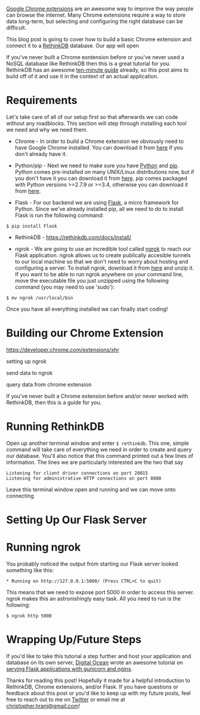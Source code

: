 [Google Chrome extensions](https://developer.chrome.com/extensions) are an awesome way to improve the way people can browse the internet. Many Chrome extensions require a way to store data long-term, but selecting and configuring the right database can be difficult.

This blog post is going to cover how to build a basic Chrome extension and connect it to a [RethinkDB](https://rethinkdb.com/) database. Our app will open 

If you've never built a Chrome exntension before or you've never used a NoSQL database like RethinkDB then this is a great tutorial for you. RethinkDB has an awesome [ten-minute guide](https://www.rethinkdb.com/docs/guide/python/) already, so this post aims to build off of it and use it in the context of an actual application.

# Requirements
Let's take care of all of our setup first so that afterwards we can code without any roadblocks. This section will step through installing each tool we need and why we need them.

* Chrome - In order to build a Chrome extension we obviously need to have Google Chrome installed. You can download it from [here](https://www.google.com/chrome/browser/desktop/) if you don't already have it.

* Python/pip - Next we need to make sure you have [Python](https://www.python.org/) and [pip](https://pip.pypa.io/en/stable/#). Python comes pre-installed on many UNIX/Linux distributions now, but if you don't have it you can download it from [here](https://www.python.org/downloads/). pip comes packaged with Python versions >=2.7.9 or >=3.4, otherwise you can download it from [here](https://pip.pypa.io/en/stable/installing/).

* Flask - For our backend we are using [Flask](http://flask.pocoo.org/), a micro framework for Python. Since we've already installed pip, all we need to do to install Flask is run the following command:
```
$ pip install Flask
```

* RethinkDB - https://rethinkdb.com/docs/install/

* ngrok - We are going to use an incredible tool called [ngrok](https://ngrok.com/) to reach our Flask application. ngrok allows us to create publically accesible tunnels to our local machine so that we don't need to worry about hosting and configuring a server. To install ngrok, download it from [here](https://ngrok.com/download) and unzip it. If you want to be able to run ngrok anywhere on your command line, move the executable file you just unzipped using the following command (you may need to use 'sudo'):
```
$ mv ngrok /usr/local/bin
```


Once you have all everything installed we can finally start coding!

# Building our Chrome Extension
https://developer.chrome.com/extensions/xhr


setting up ngrok

send data to ngrok

query data from chrome extension

If you've never built a Chrome extension before and/or never worked with RethinkDB, then this is a guide for you.

# Running RethinkDB
Open up another terminal window and enter ```$ rethinkdb```. This one, simple command will take care of everything we need in order to create and query our database. You'll also notice that this command printed out a few lines of information. The lines we are particularly interested are the two that say
```
Listening for client driver connections on port 28015
Listening for administrative HTTP connections on port 8080
```

Leave this terminal window open and running and we can move onto connecting 

# Setting Up Our Flask Server




# Running ngrok
You probably noticed the output from starting our Flask server looked something like this: 
``` 
* Running on http://127.0.0.1:5000/ (Press CTRL+C to quit)
```
This means that we need to expose port 5000 in order to access this server. ngrok makes this an astronishingly easy task. All you need to run is the following:
```
$ ngrok http 5000
```



# Wrapping Up/Future Steps
If you'd like to take this tutorial a step further and host your application and database on its own server, [Digital Ocean](https://www.digitalocean.com/) wrote an awesome tutorial on [serving Flask applications with gunicorn and nginx](https://www.digitalocean.com/community/tutorials/how-to-serve-flask-applications-with-gunicorn-and-nginx-on-ubuntu-16-04).

Thanks for reading this post! Hopefully it made for a helpful introduction to RethinkDB, Chrome extensions, and/or Flask. If you have questions or feedback about this post or you'd like to keep up with my future posts, feel free to reach out to me on [Twitter](twitter.com/brodan_) or email me at [christopher.hranj@gmail.com](christopher.hranj@gmail.com)!